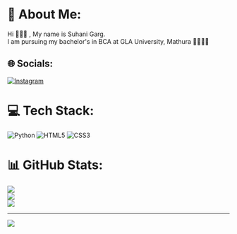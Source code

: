 # 💫 About Me:
Hi 🙋🏻‍♀️ , My name is Suhani Garg.<br>I am pursuing my bachelor's in BCA at GLA University, Mathura 👩🏻‍🎓🏫 

## 🌐 Socials:
[![Instagram](https://img.shields.io/badge/Instagram-%23E4405F.svg?logo=Instagram&logoColor=white)](https://instagram.com/_suhani.garg_) 

# 💻 Tech Stack:
![Python](https://img.shields.io/badge/python-3670A0?style=for-the-badge&logo=python&logoColor=ffdd54) ![HTML5](https://img.shields.io/badge/html5-%23E34F26.svg?style=for-the-badge&logo=html5&logoColor=white) ![CSS3](https://img.shields.io/badge/css3-%231572B6.svg?style=for-the-badge&logo=css3&logoColor=white)
# 📊 GitHub Stats:
![](https://github-readme-stats.vercel.app/api?username=SUHANI-GARG-05&theme=dark&hide_border=false&include_all_commits=false&count_private=false)<br/>
![](https://github-readme-streak-stats.herokuapp.com/?user=SUHANI-GARG-05&theme=dark&hide_border=false)<br/>
![](https://github-readme-stats.vercel.app/api/top-langs/?username=SUHANI-GARG-05&theme=dark&hide_border=false&include_all_commits=false&count_private=false&layout=compact)

---
[![](https://visitcount.itsvg.in/api?id=SUHANI-GARG-05&icon=0&color=0)](https://visitcount.itsvg.in)

<!-- Proudly created with GPRM ( https://gprm.itsvg.in ) -->
